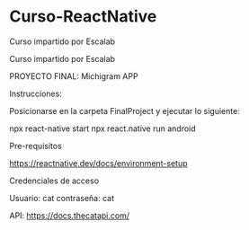 # Curso-ReactNative
Curso impartido por Escalab

Curso impartido por Escalab

PROYECTO FINAL: Michigram APP

Instrucciones:

Posicionarse en la carpeta FinalProject y ejecutar lo siguiente:

npx react-native start npx react.native run android

Pre-requisitos

https://reactnative.dev/docs/environment-setup

Credenciales de acceso

Usuario: cat contraseña: cat




API: https://docs.thecatapi.com/
